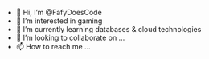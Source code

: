 - 👋 Hi, I’m @FafyDoesCode
- 👀 I’m interested in gaming
- 🌱 I’m currently learning databases & cloud technologies
- 💞️ I’m looking to collaborate on ...
- 📫 How to reach me ...

<!---
FafyDoesCode/FafyDoesCode is a ✨ special ✨ repository because its `README.md` (this file) appears on your GitHub profile.
You can click the Preview link to take a look at your changes.
--->
